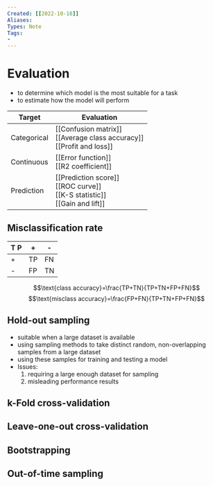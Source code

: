 ```yaml
---
Created: [[2022-10-18]]
Aliases: 
Types: Note
Tags: 
- 
---
```

# Evaluation
- to determine which model is the most suitable for a task
- to estimate how the model will perform

| Target      | Evaluation                                                                      |
| ----------- | ------------------------------------------------------------------------------- |
| Categorical | [[Confusion matrix]]<br>[[Average class accuracy]]<br>[[Profit and loss]]       |
| Continuous  | [[Error function]]<br>[[R2 coefficient]]                                        |
| Prediction  | [[Prediction score]]<br>[[ROC curve]]<br>[[K-S statistic]]<br>[[Gain and lift]] |

## Misclassification rate
| T P | +   | -   |
| --- | --- | --- |
| +   | TP  | FN  |
| -   | FP  | TN  |

$$\text{class accuracy}=\frac{TP+TN}{TP+TN+FP+FN}$$
$$\text{misclass accuracy}=\frac{FP+FN}{TP+TN+FP+FN}$$
## Hold-out sampling
- suitable when a large dataset is available
- using sampling methods to take distinct random, non-overlapping samples from a large dataset
- using these samples for training and testing a model
- Issues:
  1. requiring a large enough dataset for sampling
  2. misleading performance results
## k-Fold cross-validation
## Leave-one-out cross-validation
## Bootstrapping
## Out-of-time sampling

